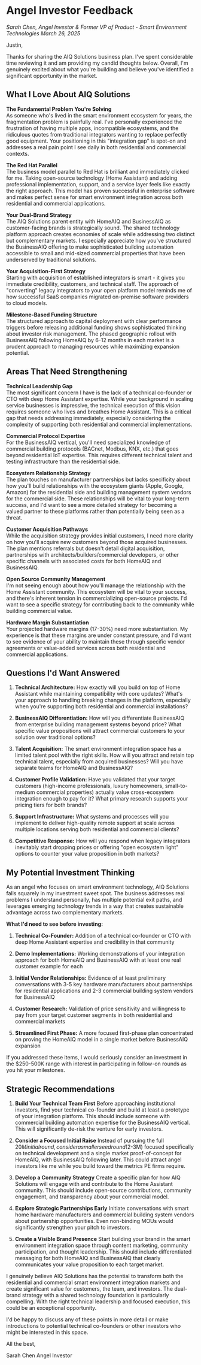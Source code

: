 # Angel Investor Feedback
*Sarah Chen, Angel Investor & Former VP of Product - Smart Environment Technologies*
*March 26, 2025*

Justin,

Thanks for sharing the AIQ Solutions business plan. I've spent considerable time reviewing it and am providing my candid thoughts below. Overall, I'm genuinely excited about what you're building and believe you've identified a significant opportunity in the market.

## What I Love About AIQ Solutions

**The Fundamental Problem You're Solving**  
As someone who's lived in the smart environment ecosystem for years, the fragmentation problem is painfully real. I've personally experienced the frustration of having multiple apps, incompatible ecosystems, and the ridiculous quotes from traditional integrators wanting to replace perfectly good equipment. Your positioning in this "integration gap" is spot-on and addresses a real pain point I see daily in both residential and commercial contexts.

**The Red Hat Parallel**  
The business model parallel to Red Hat is brilliant and immediately clicked for me. Taking open-source technology (Home Assistant) and adding professional implementation, support, and a service layer feels like exactly the right approach. This model has proven successful in enterprise software and makes perfect sense for smart environment integration across both residential and commercial applications.

**Your Dual-Brand Strategy**  
The AIQ Solutions parent entity with HomeAIQ and BusinessAIQ as customer-facing brands is strategically sound. The shared technology platform approach creates economies of scale while addressing two distinct but complementary markets. I especially appreciate how you've structured the BusinessAIQ offering to make sophisticated building automation accessible to small and mid-sized commercial properties that have been underserved by traditional solutions.

**Your Acquisition-First Strategy**  
Starting with acquisition of established integrators is smart - it gives you immediate credibility, customers, and technical staff. The approach of "converting" legacy integrators to your open platform model reminds me of how successful SaaS companies migrated on-premise software providers to cloud models.

**Milestone-Based Funding Structure**  
The structured approach to capital deployment with clear performance triggers before releasing additional funding shows sophisticated thinking about investor risk management. The phased geographic rollout with BusinessAIQ following HomeAIQ by 6-12 months in each market is a prudent approach to managing resources while maximizing expansion potential.

## Areas That Need Strengthening

**Technical Leadership Gap**  
The most significant concern I have is the lack of a technical co-founder or CTO with deep Home Assistant expertise. While your background in scaling service businesses is impressive, the technical execution of this vision requires someone who lives and breathes Home Assistant. This is a critical gap that needs addressing immediately, especially considering the complexity of supporting both residential and commercial implementations.

**Commercial Protocol Expertise**  
For the BusinessAIQ vertical, you'll need specialized knowledge of commercial building protocols (BACnet, Modbus, KNX, etc.) that goes beyond residential IoT expertise. This requires different technical talent and testing infrastructure than the residential side.

**Ecosystem Relationship Strategy**  
The plan touches on manufacturer partnerships but lacks specificity about how you'll build relationships with the ecosystem giants (Apple, Google, Amazon) for the residential side and building management system vendors for the commercial side. These relationships will be vital to your long-term success, and I'd want to see a more detailed strategy for becoming a valued partner to these platforms rather than potentially being seen as a threat.

**Customer Acquisition Pathways**  
While the acquisition strategy provides initial customers, I need more clarity on how you'll acquire new customers beyond those acquired businesses. The plan mentions referrals but doesn't detail digital acquisition, partnerships with architects/builders/commercial developers, or other specific channels with associated costs for both HomeAIQ and BusinessAIQ.

**Open Source Community Management**  
I'm not seeing enough about how you'll manage the relationship with the Home Assistant community. This ecosystem will be vital to your success, and there's inherent tension in commercializing open-source projects. I'd want to see a specific strategy for contributing back to the community while building commercial value.

**Hardware Margin Substantiation**  
Your projected hardware margins (17-30%) need more substantiation. My experience is that these margins are under constant pressure, and I'd want to see evidence of your ability to maintain these through specific vendor agreements or value-added services across both residential and commercial applications.

## Questions I'd Want Answered

1. **Technical Architecture:** How exactly will you build on top of Home Assistant while maintaining compatibility with core updates? What's your approach to handling breaking changes in the platform, especially when you're supporting both residential and commercial installations?

2. **BusinessAIQ Differentiation:** How will you differentiate BusinessAIQ from enterprise building management systems beyond price? What specific value propositions will attract commercial customers to your solution over traditional options?

3. **Talent Acquisition:** The smart environment integration space has a limited talent pool with the right skills. How will you attract and retain top technical talent, especially from acquired businesses? Will you have separate teams for HomeAIQ and BusinessAIQ?

4. **Customer Profile Validation:** Have you validated that your target customers (high-income professionals, luxury homeowners, small-to-medium commercial properties) actually value cross-ecosystem integration enough to pay for it? What primary research supports your pricing tiers for both brands?

5. **Support Infrastructure:** What systems and processes will you implement to deliver high-quality remote support at scale across multiple locations serving both residential and commercial clients?

6. **Competitive Response:** How will you respond when legacy integrators inevitably start dropping prices or offering "open ecosystem light" options to counter your value proposition in both markets?

## My Potential Investment Thinking

As an angel who focuses on smart environment technology, AIQ Solutions falls squarely in my investment sweet spot. The business addresses real problems I understand personally, has multiple potential exit paths, and leverages emerging technology trends in a way that creates sustainable advantage across two complementary markets.

**What I'd need to see before investing:**

1. **Technical Co-Founder:** Addition of a technical co-founder or CTO with deep Home Assistant expertise and credibility in that community

2. **Demo Implementations:** Working demonstrations of your integration approach for both HomeAIQ and BusinessAIQ with at least one real customer example for each

3. **Initial Vendor Relationships:** Evidence of at least preliminary conversations with 3-5 key hardware manufacturers about partnerships for residential applications and 2-3 commercial building system vendors for BusinessAIQ

4. **Customer Research:** Validation of price sensitivity and willingness to pay from your target customer segments in both residential and commercial markets

5. **Streamlined First Phase:** A more focused first-phase plan concentrated on proving the HomeAIQ model in a single market before BusinessAIQ expansion

If you addressed these items, I would seriously consider an investment in the $250-500K range with interest in participating in follow-on rounds as you hit your milestones.

## Strategic Recommendations

1. **Build Your Technical Team First**
   Before approaching institutional investors, find your technical co-founder and build at least a prototype of your integration platform. This should include someone with commercial building automation expertise for the BusinessAIQ vertical. This will significantly de-risk the venture for early investors.

2. **Consider a Focused Initial Raise**
   Instead of pursuing the full $20M initial round, consider a smaller seed round ($2-3M) focused specifically on technical development and a single market proof-of-concept for HomeAIQ, with BusinessAIQ following later. This could attract angel investors like me while you build toward the metrics PE firms require.

3. **Develop a Community Strategy**
   Create a specific plan for how AIQ Solutions will engage with and contribute to the Home Assistant community. This should include open-source contributions, community engagement, and transparency about your commercial model.

4. **Explore Strategic Partnerships Early**
   Initiate conversations with smart home hardware manufacturers and commercial building system vendors about partnership opportunities. Even non-binding MOUs would significantly strengthen your pitch to investors.

5. **Create a Visible Brand Presence**
   Start building your brand in the smart environment integration space through content marketing, community participation, and thought leadership. This should include differentiated messaging for both HomeAIQ and BusinessAIQ that clearly communicates your value proposition to each target market.

I genuinely believe AIQ Solutions has the potential to transform both the residential and commercial smart environment integration markets and create significant value for customers, the team, and investors. The dual-brand strategy with a shared technology foundation is particularly compelling. With the right technical leadership and focused execution, this could be an exceptional opportunity.

I'd be happy to discuss any of these points in more detail or make introductions to potential technical co-founders or other investors who might be interested in this space.

All the best,

Sarah Chen
Angel Investor